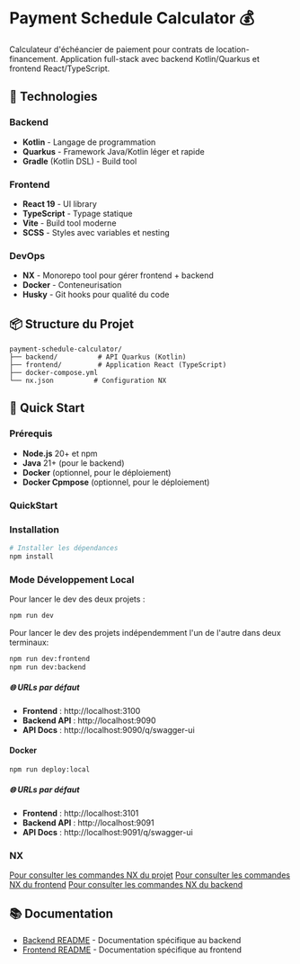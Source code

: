 # Payment Schedule Calculator 💰

Calculateur d'échéancier de paiement pour contrats de location-financement. Application full-stack avec backend Kotlin/Quarkus et frontend React/TypeScript.

## 🚀 Technologies

### Backend

- **Kotlin** - Langage de programmation
- **Quarkus** - Framework Java/Kotlin léger et rapide
- **Gradle** (Kotlin DSL) - Build tool

### Frontend

- **React 19** - UI library
- **TypeScript** - Typage statique
- **Vite** - Build tool moderne
- **SCSS** - Styles avec variables et nesting

### DevOps

- **NX** - Monorepo tool pour gérer frontend + backend
- **Docker** - Conteneurisation
- **Husky** - Git hooks pour qualité du code

## 📦 Structure du Projet

```
payment-schedule-calculator/
├── backend/          # API Quarkus (Kotlin)
├── frontend/         # Application React (TypeScript)
├── docker-compose.yml
└── nx.json          # Configuration NX
```

## 🎯 Quick Start

### Prérequis

- **Node.js** 20+ et npm
- **Java** 21+ (pour le backend)
- **Docker** (optionnel, pour le déploiement)
- **Docker Cpmpose** (optionnel, pour le déploiement)

### QuickStart

### Installation

```bash
# Installer les dépendances
npm install
```

### Mode Développement Local

Pour lancer le dev des deux projets :

```bash
npm run dev
```

Pour lancer le dev des projets indépendemment l'un de l'autre dans deux terminaux:

```bash
npm run dev:frontend
npm run dev:backend
```

##### 🌐 URLs par défaut

- **Frontend** : http://localhost:3100
- **Backend API** : http://localhost:9090
- **API Docs** : http://localhost:9090/q/swagger-ui

#### Docker

```bash
npm run deploy:local
```

##### 🌐 URLs par défaut

- **Frontend** : http://localhost:3101
- **Backend API** : http://localhost:9091
- **API Docs** : http://localhost:9091/q/swagger-ui

### NX

[Pour consulter les commandes NX du projet](./nx.json)
[Pour consulter les commandes NX du frontend](./frontend/project.json)
[Pour consulter les commandes NX du backend](./backend/project.json)

## 📚 Documentation

- [Backend README](./backend/README.md) - Documentation spécifique au backend
- [Frontend README](./frontend/README.md) - Documentation spécifique au frontend
